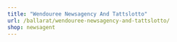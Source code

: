 ```yaml
---
title: "Wendouree Newsagency And Tattslotto"
url: /ballarat/wendouree-newsagency-and-tattslotto/
shop: newsagent
---
```

